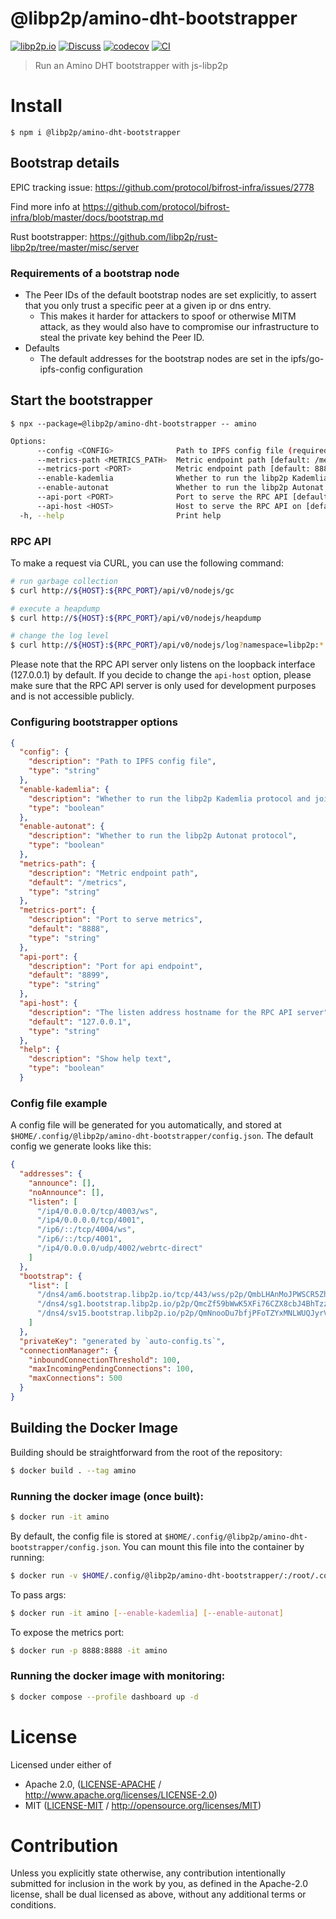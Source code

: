 # @libp2p/amino-dht-bootstrapper

[![libp2p.io](https://img.shields.io/badge/project-libp2p-yellow.svg?style=flat-square)](http://libp2p.io/)
[![Discuss](https://img.shields.io/discourse/https/discuss.libp2p.io/posts.svg?style=flat-square)](https://discuss.libp2p.io)
[![codecov](https://img.shields.io/codecov/c/github/libp2p/js-libp2p-amino-dht-bootstrapper.svg?style=flat-square)](https://codecov.io/gh/libp2p/js-libp2p-amino-dht-bootstrapper)
[![CI](https://img.shields.io/github/actions/workflow/status/libp2p/js-libp2p-amino-dht-bootstrapper/js-test-and-release.yml?branch=main\&style=flat-square)](https://github.com/libp2p/js-libp2p-amino-dht-bootstrapper/actions/workflows/js-test-and-release.yml?query=branch%3Amain)

> Run an Amino DHT bootstrapper with js-libp2p

# Install

```console
$ npm i @libp2p/amino-dht-bootstrapper
```

## Bootstrap details

EPIC tracking issue: <https://github.com/protocol/bifrost-infra/issues/2778>

Find more info at <https://github.com/protocol/bifrost-infra/blob/master/docs/bootstrap.md>

Rust bootstrapper: <https://github.com/libp2p/rust-libp2p/tree/master/misc/server>

### Requirements of a bootstrap node

- The Peer IDs of the default bootstrap nodes are set explicitly, to assert that you only trust a specific peer at a given ip or dns entry.
  - This makes it harder for attackers to spoof or otherwise MITM attack, as they would also have to compromise our infrastructure to steal the private key behind the Peer ID.
- Defaults
  - The default addresses for the bootstrap nodes are set in the ipfs/go-ipfs-config configuration

## Start the bootstrapper

```console
$ npx --package=@libp2p/amino-dht-bootstrapper -- amino
```

```sh
Options:
      --config <CONFIG>              Path to IPFS config file (required)
      --metrics-path <METRICS_PATH>  Metric endpoint path [default: /metrics]
      --metrics-port <PORT>          Metric endpoint path [default: 8888]
      --enable-kademlia              Whether to run the libp2p Kademlia protocol and join the IPFS DHT
      --enable-autonat               Whether to run the libp2p Autonat protocol
      --api-port <PORT>              Port to serve the RPC API [default: 8899]
      --api-host <HOST>              Host to serve the RPC API on [default: 127.0.0.1]
  -h, --help                         Print help
```

### RPC API

To make a request via CURL, you can use the following command:

```sh
# run garbage collection
$ curl http://${HOST}:${RPC_PORT}/api/v0/nodejs/gc

# execute a heapdump
$ curl http://${HOST}:${RPC_PORT}/api/v0/nodejs/heapdump

# change the log level
$ curl http://${HOST}:${RPC_PORT}/api/v0/nodejs/log?namespace=libp2p:*
```

Please note that the RPC API server only listens on the loopback interface (127.0.0.1) by default. If you decide to change the `api-host` option, please make sure that the RPC API server is only used for development purposes and is not accessible publicly.

### Configuring bootstrapper options

```json
{
  "config": {
    "description": "Path to IPFS config file",
    "type": "string"
  },
  "enable-kademlia": {
    "description": "Whether to run the libp2p Kademlia protocol and join the IPFS DHT",
    "type": "boolean"
  },
  "enable-autonat": {
    "description": "Whether to run the libp2p Autonat protocol",
    "type": "boolean"
  },
  "metrics-path": {
    "description": "Metric endpoint path",
    "default": "/metrics",
    "type": "string"
  },
  "metrics-port": {
    "description": "Port to serve metrics",
    "default": "8888",
    "type": "string"
  },
  "api-port": {
    "description": "Port for api endpoint",
    "default": "8899",
    "type": "string"
  },
  "api-host": {
    "description": "The listen address hostname for the RPC API server",
    "default": "127.0.0.1",
    "type": "string"
  },
  "help": {
    "description": "Show help text",
    "type": "boolean"
  }
```

### Config file example

A config file will be generated for you automatically, and stored at `$HOME/.config/@libp2p/amino-dht-bootstrapper/config.json`. The default config we generate looks like this:

```json
{
  "addresses": {
    "announce": [],
    "noAnnounce": [],
    "listen": [
      "/ip4/0.0.0.0/tcp/4003/ws",
      "/ip4/0.0.0.0/tcp/4001",
      "/ip6/::/tcp/4004/ws",
      "/ip6/::/tcp/4001",
      "/ip4/0.0.0.0/udp/4002/webrtc-direct"
    ]
  },
  "bootstrap": {
    "list": [
      "/dns4/am6.bootstrap.libp2p.io/tcp/443/wss/p2p/QmbLHAnMoJPWSCR5Zhtx6BHJX9KiKNN6tpvbUcqanj75Nb",
      "/dns4/sg1.bootstrap.libp2p.io/p2p/QmcZf59bWwK5XFi76CZX8cbJ4BhTzzA3gU1ZjYZcYW3dwt",
      "/dns4/sv15.bootstrap.libp2p.io/p2p/QmNnooDu7bfjPFoTZYxMNLWUQJyrVwtbZg5gBMjTezGAJN"
    ]
  },
  "privateKey": "generated by `auto-config.ts`",
  "connectionManager": {
    "inboundConnectionThreshold": 100,
    "maxIncomingPendingConnections": 100,
    "maxConnections": 500
  }
}
```

## Building the Docker Image

Building should be straightforward from the root of the repository:

```sh
$ docker build . --tag amino
```

### Running the docker image (once built):

```sh
$ docker run -it amino
```

By default, the config file is stored at `$HOME/.config/@libp2p/amino-dht-bootstrapper/config.json`. You can mount this file into the container by running:

```sh
$ docker run -v $HOME/.config/@libp2p/amino-dht-bootstrapper/:/root/.config/@libp2p/amino-dht-bootstrapper/ -it amino
```

To pass args:

```sh
$ docker run -it amino [--enable-kademlia] [--enable-autonat]
```

To expose the metrics port:

```sh
$ docker run -p 8888:8888 -it amino
```

### Running the docker image with monitoring:

```sh
$ docker compose --profile dashboard up -d
```

# License

Licensed under either of

- Apache 2.0, ([LICENSE-APACHE](https://github.com/libp2p/js-libp2p-amino-dht-bootstrapper/LICENSE-APACHE) / <http://www.apache.org/licenses/LICENSE-2.0>)
- MIT ([LICENSE-MIT](https://github.com/libp2p/js-libp2p-amino-dht-bootstrapper/LICENSE-MIT) / <http://opensource.org/licenses/MIT>)

# Contribution

Unless you explicitly state otherwise, any contribution intentionally submitted for inclusion in the work by you, as defined in the Apache-2.0 license, shall be dual licensed as above, without any additional terms or conditions.
